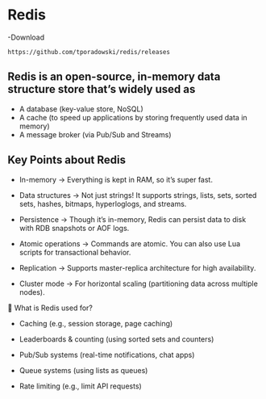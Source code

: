 # Redis
-Download
```windows
https://github.com/tporadowski/redis/releases

```
## Redis is an open-source, in-memory data structure store that’s widely used as
- A database (key-value store, NoSQL)
- A cache (to speed up applications by storing frequently used data in memory)
- A message broker (via Pub/Sub and Streams)


## Key Points about Redis
- In-memory → Everything is kept in RAM, so it’s super fast.

- Data structures → Not just strings! It supports strings, lists, sets, sorted sets, hashes, bitmaps, hyperloglogs, and streams.

- Persistence → Though it’s in-memory, Redis can persist data to disk with RDB snapshots or AOF logs.

- Atomic operations → Commands are atomic. You can also use Lua scripts for transactional behavior.

- Replication → Supports master-replica architecture for high availability.

- Cluster mode → For horizontal scaling (partitioning data across multiple nodes).

🔧 What is Redis used for?
- Caching (e.g., session storage, page caching)

- Leaderboards & counting (using sorted sets and counters)

- Pub/Sub systems (real-time notifications, chat apps)

- Queue systems (using lists as queues)

- Rate limiting (e.g., limit API requests)



